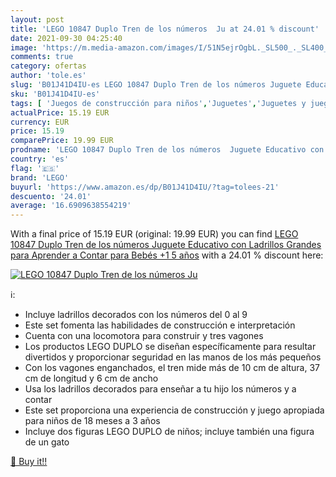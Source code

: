 ```yaml
---
layout: post
title: 'LEGO 10847 Duplo Tren de los números  Ju at 24.01 % discount'
date: 2021-09-30 04:25:40
image: 'https://m.media-amazon.com/images/I/51N5ejrOgbL._SL500_._SL400_.jpg'
comments: true
category: ofertas
author: 'tole.es'
slug: 'B01J41D4IU-es LEGO 10847 Duplo Tren de los números Juguete Educativo con...'
sku: 'B01J41D4IU-es'
tags: [ 'Juegos de construcción para niños','Juguetes','Juguetes y juegos','Sets de construcción','lego', ]
actualPrice: 15.19 EUR
currency: EUR
price: 15.19
comparePrice: 19.99 EUR
prodname: 'LEGO 10847 Duplo Tren de los números  Juguete Educativo con Ladrillos Grandes para Aprender a Contar para Bebés +1 5 años'
country: 'es'
flag: '🇪🇸'
brand: 'LEGO'
buyurl: 'https://www.amazon.es/dp/B01J41D4IU/?tag=tolees-21'
descuento: '24.01'
average: '16.6909638554219'
---
```


With a final price of 15.19 EUR (original: 19.99 EUR) you can find [LEGO 10847 Duplo Tren de los números  Juguete Educativo con Ladrillos Grandes para Aprender a Contar para Bebés +1 5 años](https://www.amazon.es/dp/B01J41D4IU/?tag=tolees-21) with a  24.01 % discount here:

[![LEGO 10847 Duplo Tren de los números  Ju](https://m.media-amazon.com/images/I/51N5ejrOgbL._SL500_._SL400_.jpg)](https://www.amazon.es/dp/B01J41D4IU/?tag=tolees-21)

ℹ️:

- Incluye ladrillos decorados con los números del 0 al 9
- Este set fomenta las habilidades de construcción e interpretación
- Cuenta con una locomotora para construir y tres vagones
- Los productos LEGO DUPLO se diseñan específicamente para resultar divertidos y proporcionar seguridad en las manos de los más pequeños
- Con los vagones enganchados, el tren mide más de 10 cm de altura, 37 cm de longitud y 6 cm de ancho
- Usa los ladrillos decorados para enseñar a tu hijo los números y a contar
- Este set proporciona una experiencia de construcción y juego apropiada para niños de 18 meses a 3 años
- Incluye dos figuras LEGO DUPLO de niños; incluye también una figura de un gato

[🛒 Buy it!!](https://www.amazon.es/dp/B01J41D4IU/?tag=tolees-21)
